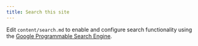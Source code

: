 ```yaml
---
title: Search this site
---
```

<div>
<style>
   table { table-layout: auto; }  /* Google search box requires fixed table layout */
</style>
<!-- Google Programmable Search Engine code. -->
<!-- See https://developers.google.com/custom-search -->
<!-- Hindsite documentation search engine (REPLACE THE SEARCH ENGINE ID WITH YOUR OWN) -->
<script async src="https://cse.google.com/cse.js?cx=018012119986351016929:ssgsqqaizhc"></script>
<script>
window.onload = function() {
  document.getElementsByName("search")[0].focus(); // Focus search box.
};
</script>
<div class="gcse-search"></div>
</div>

Edit `content/search.md` to enable and configure search functionality
using the [Google Programmable Search Engine](https://developers.google.com/custom-search).
